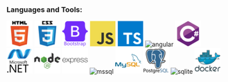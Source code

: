 <h3 align="left">Languages and Tools:</h3>
<p align="left">  
<img src="https://raw.githubusercontent.com/devicons/devicon/master/icons/html5/html5-original-wordmark.svg" alt="html5" width="60" height="60"/>  
<img src="https://raw.githubusercontent.com/devicons/devicon/master/icons/css3/css3-original-wordmark.svg" alt="css3" width="60" height="60"/> 
<img src="https://raw.githubusercontent.com/devicons/devicon/master/icons/bootstrap/bootstrap-plain-wordmark.svg" alt="bootstrap" width="60" height="60"/> 
<img src="https://raw.githubusercontent.com/devicons/devicon/master/icons/javascript/javascript-original.svg" alt="javascript" width="60" height="60"/> 
<img src="https://raw.githubusercontent.com/devicons/devicon/master/icons/typescript/typescript-original.svg" alt="typescript" width="60" height="60"/> 
<img src="https://angular.io/assets/images/logos/angular/angular.svg" alt="angular" width="60" height="60"/> 
<img src="https://raw.githubusercontent.com/devicons/devicon/master/icons/csharp/csharp-original.svg" alt="csharp" width="60" height="60"/> 
<img src="https://raw.githubusercontent.com/devicons/devicon/master/icons/dot-net/dot-net-original-wordmark.svg" alt="dotnet" width="60" height="60"/> 
<img src="https://raw.githubusercontent.com/devicons/devicon/master/icons/nodejs/nodejs-original-wordmark.svg" alt="nodejs" width="60" height="60"/> 
<img src="https://raw.githubusercontent.com/devicons/devicon/master/icons/express/express-original-wordmark.svg" alt="express" width="60" height="60"/> 
<img src="https://www.svgrepo.com/show/303229/microsoft-sql-server-logo.svg" alt="mssql" width="60" height="60"/> 
<img src="https://raw.githubusercontent.com/devicons/devicon/master/icons/mysql/mysql-original-wordmark.svg" alt="mysql" width="60" height="60"/> 
<img src="https://raw.githubusercontent.com/devicons/devicon/master/icons/postgresql/postgresql-original-wordmark.svg" alt="postgresql" width="60" height="60"/> 
<img src="https://www.vectorlogo.zone/logos/sqlite/sqlite-icon.svg" alt="sqlite" width="60" height="60"/> 
<img src="https://raw.githubusercontent.com/devicons/devicon/master/icons/docker/docker-original-wordmark.svg" alt="docker" width="60" height="60"/> 
</p>
